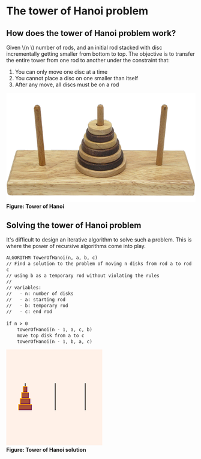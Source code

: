 # The tower of Hanoi problem

## How does the tower of Hanoi problem work?
Given \\(n \\) number of rods, and an initial rod stacked with disc incrementally 
getting smaller from bottom to top. The objective is to transfer the entire 
tower from one rod to another under the constraint that:
1. You can only move one disc at a time
2. You cannot place a disc on one smaller than itself
3. After any move, all discs must be on a rod

![Tower of Hanoi](../assets/tower-of-hanoi.png)  
**Figure: Tower of Hanoi**

## Solving the tower of Hanoi problem
It's difficult to design an iterative algorithm to solve such a problem. This is
where the power of recursive algorithms come into play.

```
ALGORITHM TowerOfHanoi(n, a, b, c)
// Find a solution to the problem of moving n disks from rod a to rod c 
// using b as a temporary rod without violating the rules
//
// variables:
//   - n: number of disks
//   - a: starting rod
//   - b: temporary rod
//   - c: end rod

if n > 0
    towerOfHanoi(n - 1, a, c, b)
    move top disk from a to c
    towerOfHanoi(n - 1, b, a, c)
```

![Tower of Hanoi solution](../assets/tower-of-hanoi-solved.gif)  
**Figure: Tower of Hanoi solution**
